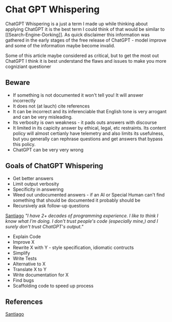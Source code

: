 # Chat GPT Whispering

ChatGPT Whispering is a just a term I made up while thinking about applying ChatGPT it is the best term I could think of that would be similar to [[Search-Engine-Dorking]]. As quick disclaimer this information was gathered in the early stages of the free release of ChatGPT - model improve and some of the information maybe become invalid.

Some of this article maybe considered as critical, but to get the most out ChatGPT I think it is best understand the flaws and issues to make you more cogniziant questioner 

## Beware

- If something is not documented it won't tell you! It will answer incorrectly 
- It does not (at lauch) cite references
- It can be incorrect and its inferenciable that English tone is very arrogant and can be very misleading.
- Its verbosity is own weakness - it pads outs answers with discourse
- It limited in its capicity answer by ethical, legal, etc restraints. Its content policy will almost certianly have telemetry and also limits its usefulness, but you generally can rephrase questions and get answers that bypass this policy. 
- ChatGPT can be very very wrong

## Goals of ChatGPT Whispering

- Get better answers
- Limit output verbosity
- Specificity in answering
- Weed out undocumented answers - if an AI or Special Human can't find something that should be documented it probably should be
- Recursively ask follow-up questions 


[Santiago](https://twitter.com/svpino/status/1611357154514186241) *"I have 2+ decades of programming experience. I like to think I know what I'm doing. I don't trust people's code (especially mine,) and I surely don't trust ChatGPT's output."*

- Explain Code
- Improve X
- Rewrite X with Y - style specification, idiomatic contructs 
- Simplify
- Write Tests
- Alternative to X
- Translate X to Y
- Write documentation for X
- Find bugs
- Scaffolding code to speed up process


## References

[Santiago](https://twitter.com/svpino/status/1611357154514186241)